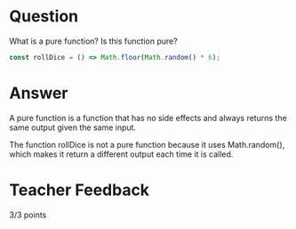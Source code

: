 # Question
What is a pure function? Is this function pure?

```js
const rollDice = () => Math.floor(Math.random() * 6);
```

# Answer
A pure function is a function that has no side effects and always returns the same output given the same input.

The function rollDice is not a pure function because it uses Math.random(), which makes it return a different output each time it is called.

# Teacher Feedback

3/3 points